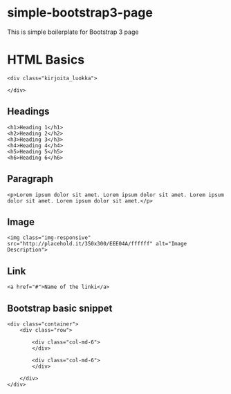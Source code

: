 # simple-bootstrap3-page
This is simple boilerplate for Bootstrap 3 page


# HTML Basics
```
<div class="kirjoita_luokka">

</div>
````
## Headings
```
<h1>Heading 1</h1>
<h2>Heading 2</h2>
<h3>Heading 3</h3>
<h4>Heading 4</h4>
<h5>Heading 5</h5>
<h6>Heading 6</h6>
````
## Paragraph
```
<p>Lorem ipsum dolor sit amet. Lorem ipsum dolor sit amet. Lorem ipsum dolor sit amet. Lorem ipsum dolor sit amet.</p>
````
## Image
```
<img class="img-responsive" src="http://placehold.it/350x300/EEE04A/ffffff" alt="Image Description">
````
## Link
```
<a href="#">Name of the linki</a>
````
## Bootstrap basic snippet
```
<div class="container">
	<div class="row">

		<div class="col-md-6">
		</div>
		
		<div class="col-md-6">
		</div>

	</div>
</div>
````